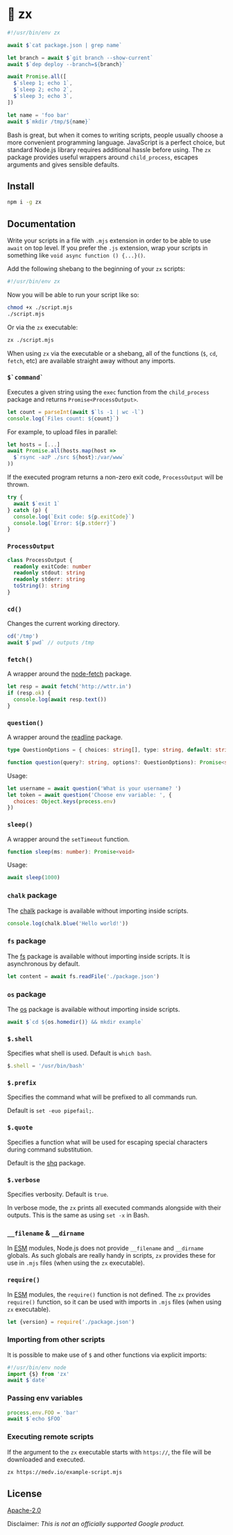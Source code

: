 # 🐚 zx

```js
#!/usr/bin/env zx

await $`cat package.json | grep name`

let branch = await $`git branch --show-current`
await $`dep deploy --branch=${branch}`

await Promise.all([
  $`sleep 1; echo 1`,
  $`sleep 2; echo 2`,
  $`sleep 3; echo 3`,
])

let name = 'foo bar'
await $`mkdir /tmp/${name}`
```

Bash is great, but when it comes to writing scripts, 
people usually choose a more convenient programming language.
JavaScript is a perfect choice, but standard Node.js library 
requires additional hassle before using. The `zx` package provides
useful wrappers around `child_process`, escapes arguments and
gives sensible defaults.

## Install

```bash
npm i -g zx
```

## Documentation

Write your scripts in a file with `.mjs` extension in order to 
be able to use `await` on top level. If you prefer the `.js` extension,
wrap your scripts in something like `void async function () {...}()`.

Add the following shebang to the beginning of your `zx` scripts:
```bash
#!/usr/bin/env zx
```

Now you will be able to run your script like so:
```bash
chmod +x ./script.mjs
./script.mjs
```

Or via the `zx` executable:

```bash
zx ./script.mjs
```

When using `zx` via the executable or a shebang, all of the functions
(`$`, `cd`, `fetch`, etc) are available straight away without any imports.

### ``$`command` ``

Executes a given string using the `exec` function from the
`child_process` package and returns `Promise<ProcessOutput>`.

```js
let count = parseInt(await $`ls -1 | wc -l`)
console.log(`Files count: ${count}`)
```

For example, to upload files in parallel:

```js
let hosts = [...]
await Promise.all(hosts.map(host =>
  $`rsync -azP ./src ${host}:/var/www`  
))
```

If the executed program returns a non-zero exit code,
`ProcessOutput` will be thrown.

```js
try {
  await $`exit 1`
} catch (p) {
  console.log(`Exit code: ${p.exitCode}`)
  console.log(`Error: ${p.stderr}`)
}
```

### `ProcessOutput`

```ts
class ProcessOutput {
  readonly exitCode: number
  readonly stdout: string
  readonly stderr: string
  toString(): string
}
```

### `cd()`

Changes the current working directory.

```js
cd('/tmp')
await $`pwd` // outputs /tmp
```

### `fetch()`

A wrapper around the [node-fetch](https://www.npmjs.com/package/node-fetch) package.

```js
let resp = await fetch('http://wttr.in')
if (resp.ok) {
  console.log(await resp.text())
}
```

### `question()`

A wrapper around the [readline](https://nodejs.org/api/readline.html) package.

```ts
type QuestionOptions = { choices: string[], type: string, default: string, pageSize: number, prefix: string, suffix: string, loop: boolean }

function question(query?: string, options?: QuestionOptions): Promise<string>
```

Usage:

```js
let username = await question('What is your username? ')
let token = await question('Choose env variable: ', {
  choices: Object.keys(process.env)
})
```

### `sleep()`

A wrapper around the `setTimeout` function.

```ts
function sleep(ms: number): Promise<void>
```

Usage:

```js
await sleep(1000)
```

### `chalk` package

The [chalk](https://www.npmjs.com/package/chalk) package is available without 
importing inside scripts.

```js
console.log(chalk.blue('Hello world!'))
```

### `fs` package

The [fs](https://nodejs.org/api/fs.html) package is available without importing 
inside scripts. It is asynchronous by default.

```js
let content = await fs.readFile('./package.json')
```

### `os` package

The [os](https://nodejs.org/api/os.html) package is available without importing
inside scripts.

```js
await $`cd ${os.homedir()} && mkdir example`
```

### `$.shell`

Specifies what shell is used. Default is `which bash`.

```js
$.shell = '/usr/bin/bash'
```

### `$.prefix`

Specifies the command what will be prefixed to all commands run.

Default is `set -euo pipefail;`.

### `$.quote`

Specifies a function what will be used for escaping special characters during 
command substitution.

Default is the [shq](https://www.npmjs.com/package/shq) package.

### `$.verbose`

Specifies verbosity. Default is `true`.

In verbose mode, the `zx` prints all executed commands alongside with their outputs.
This is the same as using `set -x` in Bash.

### `__filename` & `__dirname`

In [ESM](https://nodejs.org/api/esm.html) modules, Node.js does not provide
`__filename` and `__dirname` globals. As such globals are really handy in scripts,
`zx` provides these for use in `.mjs` files (when using the `zx` executable).

### `require()`

In [ESM](https://nodejs.org/api/modules.html#modules_module_createrequire_filename)
modules, the `require()` function is not defined.
The `zx` provides `require()` function, so it can be used with imports in `.mjs`
files (when using `zx` executable).

```js
let {version} = require('./package.json')
```

### Importing from other scripts

It is possible to make use of `$` and other functions via explicit imports:

```js
#!/usr/bin/env node
import {$} from 'zx'
await $`date`
```

### Passing env variables

```js
process.env.FOO = 'bar'
await $`echo $FOO`
```

### Executing remote scripts

If the argument to the `zx` executable starts with `https://`, the file will be 
downloaded and executed.

```bash
zx https://medv.io/example-script.mjs
```

## License

[Apache-2.0](LICENSE)

Disclaimer: _This is not an officially supported Google product._
